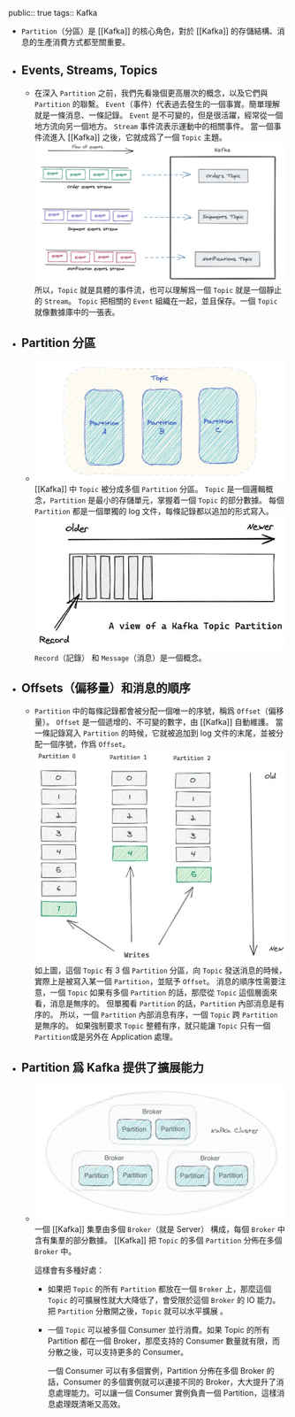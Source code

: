 public:: true
tags:: Kafka

- `Partition`（分區）是 [[Kafka]] 的核心角色，對於 [[Kafka]] 的存儲結構、消息的生產消費方式都至關重要。
- ## Events, Streams, Topics
	- 在深入 `Partition` 之前，我們先看幾個更高層次的概念，以及它們與 `Partition` 的聯繫。
	  `Event`（事件）代表過去發生的一個事實。簡單理解就是一條消息、一條記錄。
	  `Event` 是不可變的，但是很活躍，經常從一個地方流向另一個地方。
	  `Stream` 事件流表示運動中的相關事件。
	  當一個事件流進入 [[Kafka]] 之後，它就成爲了一個 `Topic` 主題。
	  ![image.png](../assets/image_1726931716992_0.png)
	  所以，`Topic` 就是具體的事件流，也可以理解爲一個 `Topic` 就是一個靜止的 `Stream`。
	  `Topic` 把相關的 `Event` 組織在一起，並且保存。一個 `Topic` 就像數據庫中的一張表。
- ## Partition 分區
	- ![image.png](../assets/image_1726931835692_0.png)
	  [[Kafka]] 中 `Topic` 被分成多個 `Partition` 分區。
	  `Topic` 是一個邏輯概念，`Partition` 是最小的存儲單元，掌握着一個 `Topic` 的部分數據。
	  每個 `Partition` 都是一個單獨的 log 文件，每條記錄都以追加的形式寫入。
	  ![image.png](../assets/image_1726931865401_0.png)
	  `Record`（記錄） 和 `Message`（消息）是一個概念。
- ## Offsets（偏移量）和消息的順序
	- `Partition` 中的每條記錄都會被分配一個唯一的序號，稱爲 `Offset`（偏移量）。
	  `Offset` 是一個遞增的、不可變的數字，由 [[Kafka]] 自動維護。
	  當一條記錄寫入 `Partition` 的時候，它就被追加到 log 文件的末尾，並被分配一個序號，作爲 `Offset`。
	  ![image.png](../assets/image_1726931922172_0.png)
	  如上圖，這個 `Topic` 有 3 個 `Partition` 分區，向 `Topic` 發送消息的時候，實際上是被寫入某一個 `Partition`，並賦予 `Offset`。
	  消息的順序性需要注意，一個 `Topic` 如果有多個 `Partition` 的話，那麼從 `Topic` 這個層面來看，消息是無序的。
	  但單獨看 `Partition` 的話，`Partition` 內部消息是有序的。
	  所以，一個 `Partition` 內部消息有序，一個 `Topic` 跨 `Partition` 是無序的。
	  如果強制要求 `Topic` 整體有序，就只能讓 `Topic` 只有一個 `Partition`或是另外在 Application 處理。
- ## Partition 爲 Kafka 提供了擴展能力
	- ![image.png](../assets/image_1726932000561_0.png)
	  一個 [[Kafka]] 集羣由多個 `Broker`（就是 Server） 構成，每個 `Broker` 中含有集羣的部分數據。
	  [[Kafka]] 把 `Topic` 的多個 `Partition` 分佈在多個 `Broker` 中。
	  
	  這樣會有多種好處：
		- 如果把 `Topic` 的所有 `Partition` 都放在一個 `Broker` 上，那麼這個 `Topic` 的可擴展性就大大降低了，會受限於這個 `Broker` 的 IO 能力。把 `Partition` 分散開之後，`Topic` 就可以水平擴展 。
		- 一個 `Topic` 可以被多個 Consumer 並行消費。如果 Topic 的所有 Partition 都在一個 Broker，那麼支持的 Consumer 數量就有限，而分散之後，可以支持更多的 Consumer。
		  
		  一個 Consumer 可以有多個實例，Partition 分佈在多個 Broker 的話，Consumer 的多個實例就可以連接不同的 Broker，大大提升了消息處理能力。可以讓一個 Consumer 實例負責一個 Partition，這樣消息處理既清晰又高效。